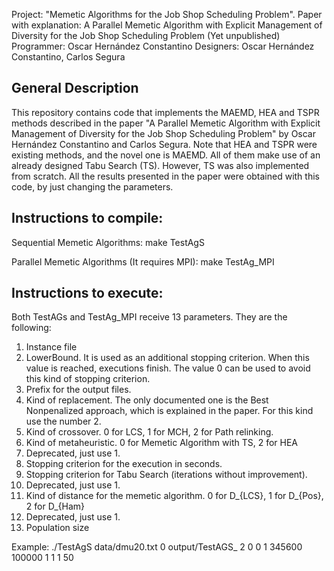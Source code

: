 Project: "Memetic Algorithms for the Job Shop Scheduling Problem".
Paper with explanation: A Parallel Memetic Algorithm with Explicit Management of Diversity for the Job Shop Scheduling Problem (Yet unpublished)
Programmer: Oscar Hernández Constantino
Designers: Oscar Hernández Constantino, Carlos Segura

## General Description
This repository contains code that implements the MAEMD, HEA and TSPR methods described in the paper "A Parallel Memetic Algorithm with Explicit Management of Diversity for the Job Shop Scheduling Problem" by Oscar Hernández Constantino and Carlos Segura. Note that HEA and TSPR were existing methods, and the novel one is MAEMD. All of them make use of an already designed Tabu Search (TS). However, TS was also implemented from scratch. All the results presented in the paper were obtained with this code, by just changing the parameters.

## Instructions to compile:
Sequential Memetic Algorithms:
make TestAgS

Parallel Memetic Algorithms (It requires MPI):
make TestAg_MPI

## Instructions to execute:
Both TestAGs and TestAg_MPI receive 13 parameters. They are the following:
1) Instance file
2) LowerBound. It is used as an additional stopping criterion. When this value is reached, executions finish. The value 0 can be used to avoid this kind of stopping criterion.
3) Prefix for the output files.
4) Kind of replacement. The only documented one is the Best Nonpenalized approach, which is explained in the paper. For this kind use the number 2.
5) Kind of crossover. 0 for LCS, 1 for MCH, 2 for Path relinking.
6) Kind of metaheuristic. 0 for Memetic Algorithm with TS, 2 for HEA
7) Deprecated, just use 1.
8) Stopping criterion for the execution in seconds.
9) Stopping criterion for Tabu Search (iterations without improvement).
10) Deprecated, just use 1.
11) Kind of distance for the memetic algorithm. 0 for D_{LCS}, 1 for D_{Pos}, 2 for D_{Ham}
12) Deprecated, just use 1.
13) Population size

Example:
./TestAgS data/dmu20.txt 0 output/TestAGS_ 2 0 0 1 345600 100000 1 1 1 50
